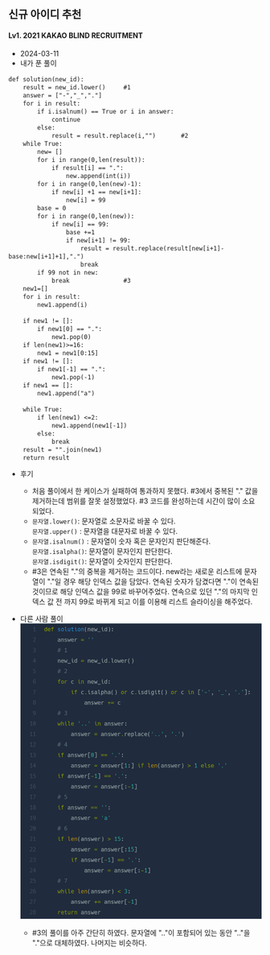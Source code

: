 ## 신규 아이디 추천  
#### Lv1. 2021 KAKAO BLIND RECRUITMENT  

* 2024-03-11   
* 내가 푼 풀이    
```
def solution(new_id):
    result = new_id.lower()     #1
    answer = ["-","_","."]
    for i in result:
        if i.isalnum() == True or i in answer:
            continue
        else:
            result = result.replace(i,"")       #2
    while True:
        new= []
        for i in range(0,len(result)):
            if result[i] == ".":
                new.append(int(i))
        for i in range(0,len(new)-1):
            if new[i] +1 == new[i+1]:
                new[i] = 99
        base = 0
        for i in range(0,len(new)):
            if new[i] == 99:
                base +=1
                if new[i+1] != 99:
                    result = result.replace(result[new[i+1]-base:new[i+1]+1],".")
                    break
        if 99 not in new:
            break               #3
    new1=[]
    for i in result:
        new1.append(i)
    
    if new1 != []:    
        if new1[0] == ".":
            new1.pop(0)
    if len(new1)>=16:
        new1 = new1[0:15]
    if new1 != []: 
        if new1[-1] == ".":
            new1.pop(-1)
    if new1 == []:
        new1.append("a")
        
    while True:
        if len(new1) <=2:
            new1.append(new1[-1])
        else:
            break
    result = "".join(new1)
    return result
```   

* 후기      
    * 처음 풀이에서 한 케이스가 실패하여 통과하지 못했다. #3에서 중복된 "." 값을 제거하는데 범위를 잘못 설정했었다. #3 코드를 완성하는데 시간이 많이 소요 되었다.  
    * ```문자열.lower()```: 문자열로 소문자로 바꿀 수 있다. <br>```문자열.upper()``` : 문자열을 대문자로 바꿀 수 있다.  
    * ```문자열.isalnum()``` : 문자열이 숫자 혹은 문자인지 판단해준다.<br> ```문자열.isalpha()```: 문자열이 문자인지 판단한다. <br>```문자열.isdigit()```: 문자열이 숫자인지 판단한다.  
    * #3은 연속된 "."의 중복을 제거하는 코드이다. new라는 새로운 리스트에 문자열이 "."일 경우 해당 인덱스 값을 담았다. 연속된 숫자가 담겼다면 "."이 연속된 것이므로 해당 인덱스 값을 99로 바꾸어주었다. 연속으로 있던 "."의 마지막 인덱스 값 전 까지 99로 바뀌게 되고 이를 이용해 리스트 슬라이싱을 해주었다.   

* 다른 사람 풀이    
    <img src="./img/image23.png">  

    * #3의 풀이를 아주 간단히 하였다. 문자열에 ".."이 포함되어 있는 동안 ".."을 "."으로 대체하였다. 나머지는 비슷하다.  


    